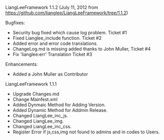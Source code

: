 LiangLeeFramework 1.1.2
(July 11, 2012 from https://github.com/lianglee/LiangLeeFramework/tree/1.1.2)

 Bugfixes:
 * Security bug fixed which cause log problem. Ticket #1
 * Fixed Lianglee_include function. Ticket #2
 * Added error and error code translations.
 * ChangeLog.md is missing added thanks to John Muller, Ticket #4
 * Fix 'lianglee:err' Translation   Ticket #3

 Enhancements:
 * Added a John Muller as Contributor
 


LiangLeeFramework 1.1.1
* Upgrade Changes.md
* Change Mainfest.xml
* Added Dynmaic Method for Adding Version.
* Added Dynamic Method for Addmin Release.
* Changed LiangLee_inc_js.
* Changed LiangLee_img.
* Changed LiangLee_inc_css.
* Register Error if js,css,img not found to admins and in codes to Users.
